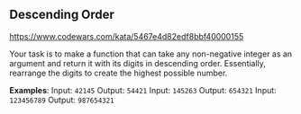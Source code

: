 ## Descending Order

https://www.codewars.com/kata/5467e4d82edf8bbf40000155

Your task is to make a function that can take any non-negative integer as an argument and return it with its digits in descending order. Essentially, rearrange the digits to create the highest possible number.

**Examples**:
Input: `42145` Output: `54421`
Input: `145263` Output: `654321`
Input: `123456789` Output: `987654321`

